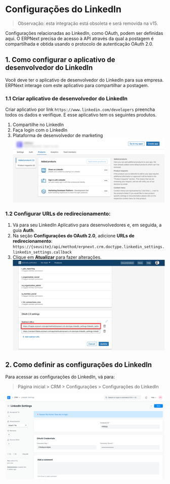 # Configurações do LinkedIn




> Observação: esta integração está obsoleta e será removida na v15. 
> 
> 

Configurações relacionadas ao LinkedIn, como OAuth, podem ser definidas aqui. O ERPNext precisa de acesso à API através da qual a postagem é compartilhada e obtida usando o protocolo de autenticação OAuth 2.0.

## 1. Como configurar o aplicativo de desenvolvedor do LinkedIn

Você deve ter o aplicativo de desenvolvedor do LinkedIn para sua empresa. ERPNext interage com este aplicativo para compartilhar a postagem.

### 1.1 Criar aplicativo de desenvolvedor do LinkedIn

Criar aplicativo por link `https://www.linkedin.com/developers` preencha todos os dados e verifique. E esse aplicativo tem os seguintes produtos.

1. Compartilhe no LinkedIn
2. Faça login com o LinkedIn
3. Plataforma de desenvolvedor de marketing ![LinkedIn Developer App Product](/files/linkedin-dev-products.png)

### 1.2 Configurar URLs de redirecionamento:

1. Vá para seu LinkedIn Aplicativo para desenvolvedores e, em seguida, a guia **Auth**.
2. Na seção **Configurações do OAuth 2.0**, adicione **URLs de redirecionamento**: `https://{seusite}/api/method/erpnext.crm.doctype.linkedin_settings.linkedin_settings.callback`
3. Clique em **Atualizar** para fazer alterações. ![URL de redirecionamento do LinkedIn](/files/linkedin-redirect-urls.png)

## 2. Como definir as configurações do LinkedIn

Para acessar as configurações do LinkedIn, vá para:


> Página inicial > CRM > Configurações > Configurações do LinkedIn
> 
> 

 ![Configurações do LinkedIn](/files/linkedin-settings.png)  




